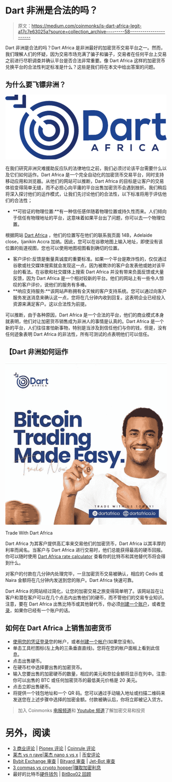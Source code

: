 # Dart 非洲是合法的吗？

> 原文：<https://medium.com/coinmonks/is-dart-africa-legit-a17c7e63025a?source=collection_archive---------58----------------------->

Dart 非洲是合法的吗？Dart Africa 是非洲最好的加密货币交易平台之一。然而，我们理解人们的怀疑，因为交易市场充满了骗子和骗子，交易者在任何平台上交易之前进行尽职调查并确认平台是否合法非常重要。像 Dart Africa 这样的加密货币兑换平台的合法性判定标准是什么？这些是我们将在本文中给出答案的问题。

## **为什么要飞镖非洲？**

![](img/f0a632aa6c2f89047e3f9f778c707291.png)

在我们研究非洲灾难援助反应队的法律地位之前，我们必须讨论该平台需要什么以及它们如何运作。Dart Africa 是一个完全自动化的加密货币交易平台，同时支持移动应用和浏览器。从他们的网站可以推断，Dart Africa 的目标是让客户的交易体验变得简单无缝，而不必担心向平庸的平台出售加密货币会遇到挫折。我们稍后将深入探讨他们的运作模式，让我们先讨论他们的合法性，以下标准将用于评估他们的合法性；

*   **可验证的物理位置:**有一种信任感伴随着物理位置或持久性而来。人们倾向于信任有物理地址的平台，这意味着如果平台出了问题，你可以去一个物理位置。

根据网站 [Dart Africa](http://dartafrica.io) ，他们的位置写在他们的联系我页面 14B，Adelaide close，Ijanikin Accra 加纳。因此，您可以在谷歌地图上输入地址，即使没有该位置的街道视图，您也可以使用地图视图看到确切的位置。

*   客户评价:反馈是衡量真诚度的重要标准。如果一个平台是欺诈性的，仅仅通过谷歌或社交媒体搜索就会发现这一点，因为被欺诈的客户会发表他或她对该平台的看法。在谷歌和社交媒体上搜索 Dart Africa 并没有带来负面反馈或大量反馈，因为 Dart Africa 是一个相对较新的平台。他们的网站上有一些令人惊叹的客户评价，说他们的服务有多棒。
*   **响应支持服务:**该网站声称拥有全天候的客户支持系统。您可以通过向客户服务发送消息来确认这一点，您将在几分钟内收到回复。这表明企业已经投入资源来满足客户。这以合法性为前提。

可以推断，由于各种原因，Dart Africa 是一个合法的平台，他们的商业模式本身就表明，他们对让加密货币销售成为非洲人的事情是认真的。Dart Africa 是一个新的平台，人们往往害怕新事物，特别是当涉及到信任他们与你的钱，但是，没有任何迹象表明 Dart Africa 的非法性，所有可测试的点表明他们可以信任。

## 【Dart 非洲如何运作

![](img/b7b374060b58c290e2045b44f0f09271.png)

Trade With Dart Africa

Dart Africa 为其客户提供高汇率来交易他们的加密货币，Dart Africa 以其丰厚的利率而闻名。当客户与 Dart Africa 进行交易时，他们总能获得最高的硬币回报。你可以随时使用 [Dart Africa rate calculator](https://dartafrica.io/coincalculator) 查看你的比特币和其他替代币将会得到什么。

对客户的付款在几分钟内处理完毕，一旦加密货币交易被确认，相应的 Cedis 或 Naira 金额将在几分钟内发送到您的账户。Dart Africa 快速可靠。

Dart Africa 的网站经过简化，让您的加密交易之旅变得简单明了。该网站旨在让客户和潜在客户可以在几个点击内出售他们的硬币，而不管他们的交易专业知识。注意，要在 Dart Africa 出售比特币或其他替代币，你必须[创建一个账户](https://dartafrica.io/register)，或者[登录](https://dartafrica.io/login)，如果你已经有一个账户的话。

## **如何在 Dart Africa 上销售加密货币**

*   [使用您的凭证登录](https://dartafrica.io/login)您的帐户，或者[创建一个帐户](https://dartafrica.io/register)(如果您没有)。
*   单击工具栏图标(左上角的三条垂直直线)。您将在您的帐户面板上看到此信息。
*   点击出售硬币。
*   在硬币栏中选择要出售的加密货币。
*   输入您要出售的加密硬币的数量，相应的美元和奈拉金额将显示在列中。注意:你可以出售的 BTC 或任何加密货币的最低美元价格是 20 美元。
*   点击立即出售硬币。
*   将提供一个钱包地址和一个 QR 码。您可以通过手动输入地址或扫描二维码来发送您在上述步骤中选择的加密金额。付款被确认后，你将立即被记入贷方。

> 加入 Coinmonks [电报频道](https://t.me/coincodecap)和 [Youtube 频道](https://www.youtube.com/c/coinmonks/videos)了解加密交易和投资

# 另外，阅读

*   [3 商业评论](/coinmonks/3commas-review-an-excellent-crypto-trading-bot-2020-1313a58bec92) | [Pionex 评论](https://coincodecap.com/pionex-review-exchange-with-crypto-trading-bot) | [Coinrule 评论](/coinmonks/coinrule-review-2021-a-beginner-friendly-crypto-trading-bot-daf0504848ba)
*   [莱杰 vs n rave](/coinmonks/ledger-vs-ngrave-zero-7e40f0c1d694)|[莱杰 nano s vs x](/coinmonks/ledger-nano-s-vs-x-battery-hardware-price-storage-59a6663fe3b0) | [币安评论](/coinmonks/binance-review-ee10d3bf3b6e)
*   [Bybit Exchange 审查](/coinmonks/bybit-exchange-review-dbd570019b71) | [Bityard 审查](https://coincodecap.com/bityard-reivew) | [Jet-Bot 审查](https://coincodecap.com/jet-bot-review)
*   [3 commas vs crypto hopper](/coinmonks/3commas-vs-pionex-vs-cryptohopper-best-crypto-bot-6a98d2baa203)|[赚取加密利息](/coinmonks/earn-crypto-interest-b10b810fdda3)
*   最好的比特币[硬件钱包](/coinmonks/hardware-wallets-dfa1211730c6) | [BitBox02 回顾](/coinmonks/bitbox02-review-your-swiss-bitcoin-hardware-wallet-c36c88fff29)